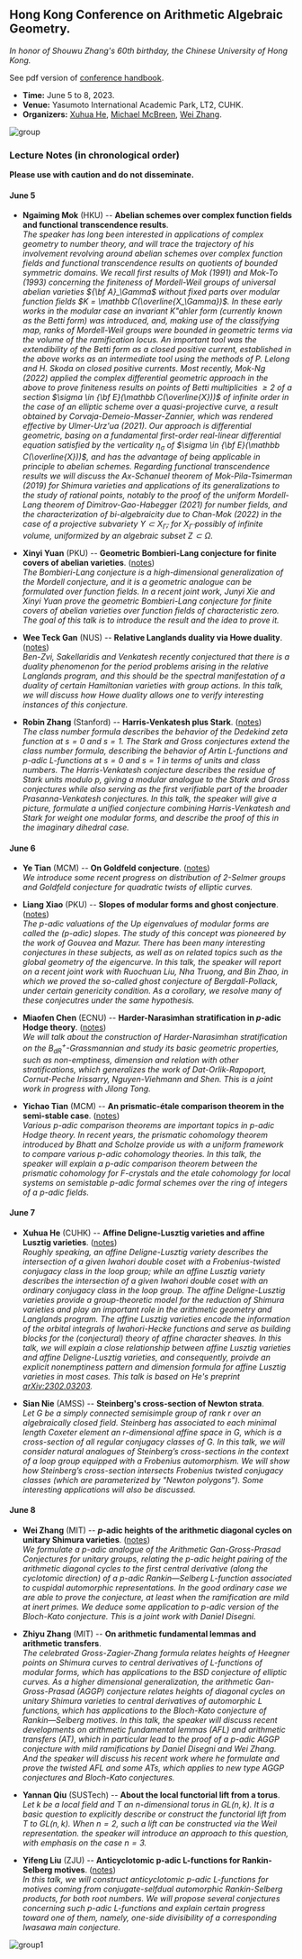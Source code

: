 <head>
    <script src="https://cdn.mathjax.org/mathjax/latest/MathJax.js?config=TeX-AMS-MML_HTMLorMML" type="text/javascript"></script>
    <script type="text/x-mathjax-config">
        MathJax.Hub.Config({
            tex2jax: {
            skipTags: ['script', 'noscript', 'style', 'textarea', 'pre'],
            inlineMath: [['$','$']]
            }
        });
    </script>
</head>


## Hong Kong Conference on Arithmetic Algebraic Geometry.

_In honor of Shouwu Zhang's 60th birthday, the Chinese University of Hong Kong._

See pdf version of [conference handbook](././handbook.pdf).

- **Time:** June 5 to 8, 2023.
- **Venue:** Yasumoto International Academic Park, LT2, CUHK.
- **Organizers:** [Xuhua He](https://www.math.cuhk.edu.hk/~xuhuahe/), [Michael McBreen](https://sites.google.com/view/mmcbreen/home), [Wei Zhang](https://math.mit.edu/~wz2113/).

![group](././group0.png)

### Lecture Notes (in chronological order)

**Please use with caution and do not disseminate.**

#### June 5

- **Ngaiming Mok** (HKU) -- **Abelian schemes over complex function fields and functional transcendence results**. <br/>
_The speaker has long been interested in applications of complex geometry to number theory, and will trace the trajectory of his involvement revolving around abelian schemes over complex function fields and functional transcendence results on quotients of bounded symmetric domains. We recall first results of Mok (1991) and Mok-To (1993) concerning the finiteness of Mordell-Weil groups of universal abelian varieties ${\bf A}_\Gamma$ without fixed parts over modular function fields $K = \mathbb C(\overline{X_\Gamma})$. In these early works in the modular case an invariant K\"ahler form (currently known as the Betti form) was introduced, and, making use of the classifying map, ranks of Mordell-Weil groups were bounded in geometric terms via the volume of the ramification locus. An important tool was the extendibility of the Betti form as a closed positive current, established in the above works as an intermediate tool using the methods of P. Lelong and H. Skoda on closed positive currents. Most recently, Mok-Ng (2022) applied the complex differential geometric approach in the above to prove finiteness results on points of Betti multiplicities $\geqslant 2$ of a section $\sigma \in {\bf E}(\mathbb C(\overline{X}))$ of infinite order in the case of an elliptic scheme over a quasi-projective curve, a result obtained by Corvaja-Demeio-Masser-Zannier, which was rendered effective by Ulmer-Urz\'ua (2021). Our approach is differential geometric, basing on a fundamental first-order real-linear differential equation satisfied by the verticality $\eta_\sigma$ of $\sigma \in {\bf E}(\mathbb C(\overline{X}))$, and has the advantage of being applicable in principle to abelian schemes. Regarding functional transcendence results we will discuss the Ax-Schanuel theorem of Mok-Pila-Tsimerman (2019) for Shimura varieties and applications of its generalizations to the study of rational points, notably to the proof of the uniform Mordell-Lang theorem of Dimitrov-Gao-Habegger (2021) for number fields, and the characterization of bi-algebraicity due to Chan-Mok (2022) in the case of a projective subvariety $Y \subset X_{\check\Gamma}$, for $X_{\check\Gamma}$ possibly of infinite volume, uniformized by an algebraic subset $Z \subset \Omega$._

- **Xinyi Yuan** (PKU) -- **Geometric Bombieri-Lang conjecture for finite covers of abelian varieties**. ([notes](././Yuan.pdf)) <br/>
_The Bombieri-Lang conjecture is a high-dimensional generalization of the Mordell conjecture, and it is a geometric analogue can be formulated over function fields. In a recent joint work, Junyi Xie and Xinyi Yuan prove the geometric Bombieri-Lang conjecture for finite covers of abelian varieties over function fields of characteristic zero. The goal of this talk is to introduce the result and the idea to prove it._


- **Wee Teck Gan** (NUS) -- **Relative Langlands duality via Howe duality**. ([notes](././Gan.pdf)) <br/>
_Ben-Zvi, Sakellaridis and Venkatesh recently conjectured that there is a duality phenomenon for the period problems arising in the relative Langlands program, and this should be the spectral manifestation of a duality of certain Hamiltonian varieties with group actions. In this talk, we will discuss how Howe duality allows one to verify interesting instances of this conjecture._


- **Robin Zhang** (Stanford) -- **Harris-Venkatesh plus Stark**. ([notes](././RZhang.pdf)) <br/>
_The class number formula describes the behavior of the Dedekind zeta function at $s=0$ and $s=1$. The Stark and Gross conjectures extend the class number formula, describing the behavior of Artin L-functions and p-adic L-functions at $s=0$ and $s=1$ in terms of units and class numbers. The Harris-Venkatesh conjecture describes the residue of Stark units modulo p, giving a modular analogue to the Stark and Gross conjectures while also serving as the first verifiable part of the broader Prasanna-Venkatesh conjectures. In this talk, the speaker will give a picture, formulate a unified conjecture combining Harris-Venkatesh and Stark for weight one modular forms, and describe the proof of this in the imaginary dihedral case._

#### June 6

- **Ye Tian** (MCM) -- **On Goldfeld conjecture**. ([notes](././YeTian.pdf)) <br/>
_We introduce some recent progress on distribution of 2-Selmer groups and Goldfeld conjecture for quadratic twists of elliptic curves._

- **Liang Xiao** (PKU) -- **Slopes of modular forms and ghost conjecture**. ([notes](././Xiao.pdf)) <br/>
_The p-adic valuations of the Up eigenvalues of modular forms are called the (p-adic) slopes. The study of this concept was pioneered by the work of Gouvea and Mazur. There has been many interesting conjectures in these subjects, as well as on related topics such as the global geometry of the eigencurve.  In this talk, the speaker will report on a recent joint work with Ruochuan Liu, Nha Truong, and Bin Zhao, in which we proved the so-called ghost conjecture of Bergdall-Pollack, under certain genericity condition. As a corollary, we resolve many of these conjecutres under the same hypothesis._


- **Miaofen Chen** (ECNU) -- **Harder-Narasimhan stratification in _p_-adic Hodge theory**. ([notes](././Chen.pdf)) <br/>
_We will talk about the construction of Harder-Narasimhan stratification on the $B_{\mathrm{dR}}^+$-Grassmannian and study its basic geometric properties, such as non-emptiness, dimension and relation with other stratifications, which generalizes the work of Dat-Orlik-Rapoport, Cornut-Peche Irissarry, Nguyen-Viehmann and Shen. This is a joint work in progress with Jilong Tong._


- **Yichao Tian** (MCM) -- **An prismatic-étale comparison theorem in the semi-stable case**. ([notes](././YichaoTian.pdf)) <br/>
_Various p-adic comparison theorems are important  topics in p-adic Hodge theory. In recent years, the prismatic cohomology theorem introduced by Bhatt and Scholze provide us with a uniform framework to compare various p-adic cohomology theories. In this talk, the speaker will explain a p-adic comparison theorem between the prismatic cohomology for F-crystals and the etale cohomology for local systems on semistable p-adic formal schemes over the ring of integers of a p-adic fields._

#### June 7

- **Xuhua He** (CUHK) -- **Affine Deligne-Lusztig varieties and affine Lusztig varieties**. ([notes](././He.pdf)) <br/>
_Roughly speaking, an affine Deligne-Lusztig variety describes the intersection of a given Iwahori double coset with a Frobenius-twisted conjugacy class in the loop group; while an affine Lusztig variety describes the intersection of a given Iwahori double coset with an ordinary conjugacy class in the loop group. The affine Deligne-Lusztig varieties provide a group-theoretic model for the reduction of Shimura varieties and play an important role in the arithmetic geometry and Langlands program. The affine Lusztig varieties encode the information of the orbital integrals of Iwahori-Hecke functions and serve as building blocks for the (conjectural) theory of affine character sheaves. In this talk, we will explain a close relationship between affine Lusztig varieties and affine Deligne-Lusztig varieties, and consequently, proivde an explicit nonemptiness pattern and dimension formula for affine Lusztig varieties in most cases. This talk is based on He's preprint [arXiv:2302.03203](https://arxiv.org/abs/2302.03203)._

- **Sian Nie** (AMSS) -- **Steinberg's cross-section of Newton strata**. <br/>
_Let $G$ be a simply connected semisimple group of rank $r$ over an algebraically closed field. Steinberg has associated to each minimal length Coxeter element an $r$-dimensional affine space in $G$, which is a cross-section of all regular conjugacy classes of $G$. In this talk, we will consider natural analogues of Steinberg’s cross-sections in the context of a loop group equipped with a Frobenius automorphism. We will show how Steinberg’s cross-section intersects Frobenius twisted conjugacy classes (which are parameterized by "Newton polygons"). Some interesting applications will also be discussed._



#### June 8

- **Wei Zhang** (MIT) -- **_p_-adic heights of the arithmetic diagonal cycles on unitary Shimura varieties**. ([notes](././Zhang.pdf)) <br/>
_We formulate a p-adic analogue of the Arithmetic Gan-Gross-Prasad Conjectures for unitary groups, relating the p-adic height pairing of the arithmetic diagonal cycles to the first central derivative (along the cyclotomic direction) of a p-adic Rankin—Selberg L-function associated to cuspidal automorphic representations. In the good ordinary case we are able to prove the conjecture, at least when the ramification are mild at inert primes. We deduce some application to p-adic version of the Bloch-Kato conjecture. This is a joint work with Daniel Disegni._

- **Zhiyu Zhang** (MIT) -- **On arithmetic fundamental lemmas and arithmetic transfers**. <br/>
_The celebrated Gross-Zagier-Zhang formula relates heights of Heegner points on Shimura curves to central derivatives of L-functions of modular forms, which has applications to the BSD conjecture of elliptic curves. As a higher dimensional generalization, the arithmetic Gan-Gross-Prasad (AGGP) conjecture relates heights of diagonal cycles on unitary Shimura varieties to central derivatives of automorphic L functions, which has applications to the Bloch-Kato conjecture of Rankin—Selberg motives. In this talk, the speaker will discuss recent developments on arithmetic fundamental lemmas (AFL) and arithmetic transfers (AT), which in particular lead to the proof of a p-adic AGGP conjecture with mild ramifications by Daniel Disegni and Wei Zhang. And the speaker will discuss his recent work where he formulate and prove the twisted AFL and some ATs, which applies to new type AGGP conjectures and Bloch-Kato conjectures._


- **Yannan Qiu** (SUSTech) -- **About the local functorial lift from a torus**. <br/>
_Let $k$ be a local field and $T$ an $n$-dimensional torus in $\mathrm{GL}(n,k)$. It is a basic question to explicitly describe or construct the functorial lift from $T$ to $\mathrm{GL}(n,k)$. When $n=2$, such a lift can be constructed via the Weil representation. the speaker will introduce an approach to this question, with emphasis on the case $n=3$._


- **Yifeng Liu** (ZJU) -- **Anticyclotomic p-adic L-functions for Rankin-Selberg motives**. ([notes](././Liu.pdf)) <br/>
_In this talk, we will construct anticyclotomic p-adic L-functions for motives coming from conjugate-selfdual automorphic Rankin-Selberg products, for both root numbers. We will propose several conjectures concerning such p-adic L-functions and explain certain progress toward one of them, namely, one-side divisibility of a corresponding Iwasawa main conjecture._




![group1](././group1.png)